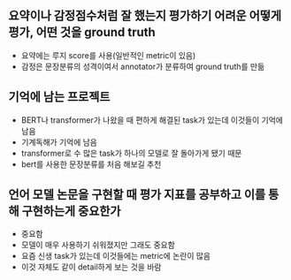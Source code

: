 ## 요약이나 감정점수처럼 잘 했는지 평가하기 어려운 어떻게 평가, 어떤 것을 ground truth
- 요약에는 루지 score를 사용(일반적인 metric이 있음)
- 감정은 문장분류의 성격이여서 annotator가 분류하여 ground truth를 만듦

## 기억에 남는 프로젝트
- BERT나 transformer가 나왔을 때 편하게 해결된 task가 있는데 이것들이 기억에 남음
- 기계독해가 기억에 남음
- transformer로 수 많은 task가 하나의 모델로 잘 돌아가게 됐기 때문
- bert를 사용한 문장분류를 처음 해보길 추천

## 언어 모델 논문을 구현할 때 평가 지표를 공부하고 이를 통해 구현하는게 중요한가
- 중요함
- 모델이 매우 사용하기 쉬워졌지만 그래도 중요함
- 요즘 신생 task가 있는데 이것들에는 metric에 논란이 많음
- 이것 자체도 같이 detail하게 보는 것을 바람

## 